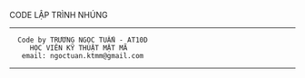 CODE LẬP TRÌNH NHÚNG

------------------------------------------------------------
      Code by TRƯƠNG NGỌC TUẤN - AT10D
         HỌC VIÊN KỸ THUẬT MẬT MÃ
       email: ngoctuan.ktmm@gmail.com
------------------------------------------------------------
